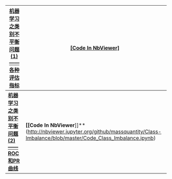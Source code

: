 

| [机器学习之类别不平衡问题 (1) —— 各种评估指标](http://www.cnblogs.com/massquantity/p/8550875.html) | [[Code In NbViewer]](http://nbviewer.jupyter.org/github/massquantity/Class-Imbalance/blob/master/Code_Class_Imbalance.ipynb) |
| ------------------------------------------------------------ | ------------------------------------------------------------ |
| [**机器学习之类别不平衡问题 (2) —— ROC和PR曲线**](https://www.cnblogs.com/massquantity/p/8592091.html) | **[[Code In NbViewer**]]**(http://nbviewer.jupyter.org/github/massquantity/Class-Imbalance/blob/master/Code_Class_Imbalance.ipynb) |
